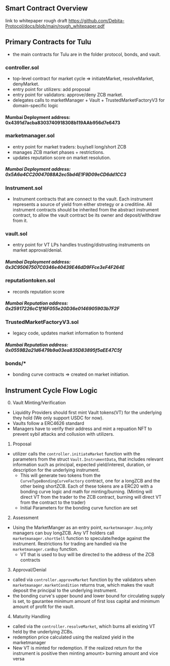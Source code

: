 ## Smart Contract Overview
link to whitepaper rough draft 
https://github.com/Debita-Protocol/docs/blob/main/rough_whitepaper.pdf

## Primary Contracts for Tulu
- the main contracts for Tulu are in the folder protocol, bonds, and vault.

### controller.sol
- top-level contract for market cycle => initiateMarket, resolveMarket, denyMarket.
- entry point for utilizers: add proposal
- entry point for validators: approve/deny ZCB market.
- delegates calls to marketManager + Vault + TrustedMarketFactoryV3 for domain-specific logic
#### Mumbai Deployment address: 0x4391d7acba8303740918308b119AAb956d7e6473

### marketmanager.sol
- entry point for market traders: buy/sell long/short ZCB
- manages ZCB market phases + restrictions.
- updates reputation score on market resolution.
##### Mumbai Deployment address: 0x5A6a4CC20047088A2ec5bd4E1F9D09eCD6dd1CC3

### Instrument.sol 
- Instrument contracts that are connect to the vault. Each instrument represents a source of yield from either stretegy or a creditline. All instrument contracts should be inherited from the abstract instrument contract, to allow the vault contract be its owner and deposit/withdraw from it. 

### vault.sol
- entry point for VT LPs
handles trusting/distrusting instruments on market approval/denial.
##### Mumbai Deployment address: 0x3C95067507C0346e40439E46dD9FFce3eF4F264E

### reputationtoken.sol
- records reputation score
##### Mumbai Reputation address: 0x25917226cC1f16F055e20D36e0146905903b7F2F

### TrustedMarketFactoryV3.sol
- legacy code, updates market information to frontend
##### Mumbai Reputation address: 0x0559B2a21d6479b9a03ea835D83895f5aEE47C5f

### bonds/*
- bonding curve contracts => created on market initiation.

## Instrument Cycle Flow Logic 
0. Vault Minting/Verification
- Liquidity Providers should first mint Vault tokens(VT) for the underlying they hold (We only support USDC for now). 
- Vaults follow a ERC4626 standard
- Managers have to verify their address and mint a repuation NFT to prevent sybil attacks and collusion with utilizers. 

1. Proposal
- utilizer calls the  `controller.initiateMarket` function with the parameters from the struct `Vault.InstrumentData`, that includes relevant information such as principal, expected yield/interest, duration, or description for the underlying instrument.
  - This will generate two tokens from the `CurveTypeBondingCurveFactory` contract, one for a longZCB and the other being shortZCB. Each of these tokens are a ERC20 with a bonding curve logic and math for minting/burning. (Minting will direct VT from the trader to the ZCB contract, burning will direct VT from the contract to the trader)
  - Initial Parameters for the bonding curve function are set

2. Assessment 
- Using the MarketManger as an entry point, `marketmanager.buy`,only managers can buy longZCB. Any VT holders call `marketmanager.shortSell` function to speculate/hedge against the instrument. Restrictions for trading are handled via the `marketmanager.canBuy` function. 
  - VT that is used to buy will be directed to the address of the ZCB contracts
 
3. Approval/Denial
- called via `controller.approveMarket` function by the validators when  `marketmanager.marketCondition` returns true, which makes the vault deposit the principal to the underlying instrument. 
- the bonding curve's upper bound and lower bound for circulating supply is set, to gaurantee minimum amount of first loss capital and minimum amount of profit for the vault. 

4. Maturity Handling 
- called via the `controller.resolveMarket`, which burns all existing VT held by the underlying ZCBs. 
- redemption price calculated using the realized yield in the marketmanager
- New VT is minted for redemption. If the realized return for the instrument is positive then minting amount> burning amount and vice versa


